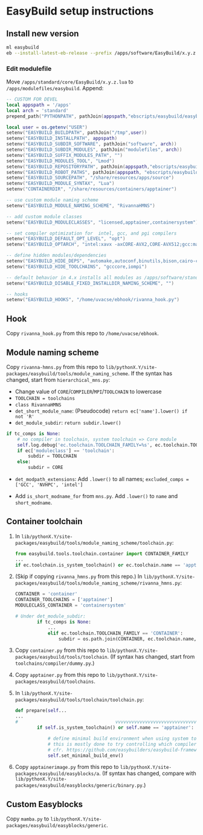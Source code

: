 # EasyBuild setup instructions

## Install new version

```bash
ml easybuild
eb --install-latest-eb-release --prefix /apps/software/EasyBuild/x.y.z
```

### Edit modulefile

Move `/apps/standard/core/EasyBuild/x.y.z.lua` to `/apps/modulefiles/easybuild`. Append:

```lua
-- CUSTOM FOR DEVEL
local appspath = '/apps'
local arch = 'standard'
prepend_path("PYTHONPATH", pathJoin(appspath,"ebscripts/easybuild/easyblocks"))

local user = os.getenv("USER")
setenv("EASYBUILD_BUILDPATH", pathJoin("/tmp",user))
setenv("EASYBUILD_INSTALLPATH", appspath)
setenv("EASYBUILD_SUBDIR_SOFTWARE", pathJoin("software", arch))
setenv("EASYBUILD_SUBDIR_MODULES", pathJoin("modulefiles", arch))
setenv("EASYBUILD_SUFFIX_MODULES_PATH", "")
setenv("EASYBUILD_MODULES_TOOL", "Lmod")
setenv("EASYBUILD_REPOSITORYPATH", pathJoin(appspath,"ebscripts/easybuild/easyconfigs"))
setenv("EASYBUILD_ROBOT_PATHS", pathJoin(appspath, "ebscripts/easybuild/easyconfigs"))
setenv("EASYBUILD_SOURCEPATH", "/share/resources/apps/source")
setenv("EASYBUILD_MODULE_SYNTAX", "Lua")
setenv("CONTAINERDIR", "/share/resources/containers/apptainer")

-- use custom module naming scheme
setenv("EASYBUILD_MODULE_NAMING_SCHEME", "RivannaHMNS")

-- add custom module classes
setenv("EASYBUILD_MODULECLASSES", "licensed,apptainer,containersystem")

-- set compiler optimization for  intel, gcc, and pgi compilers
setenv("EASYBUILD_DEFAULT_OPT_LEVEL", "opt")
setenv("EASYBUILD_OPTARCH", "intel:xavx -axCORE-AVX2,CORE-AVX512;gcc:march=sandybridge")

-- define hidden modules/dependencies
setenv("EASYBUILD_HIDE_DEPS", "automake,autoconf,binutils,bison,cairo-core,clibs,expat,flex,freetype-core,gcccore,glib,help2man,icc,ifort,iccifort,imkl,iompi,libassuan,libgcrypt,ibffi,libgtextutils,libiconv,libjpeg-turbo,libksba,libgpg-error,libpng,libreadline,libtiff,libtool,libxc,libxml2,m4,ncurses,netcdf-c,netcdf-cxx,netcdf-fortran,npth,pixman,pcre,protobuf,protobuf-python3,szip,tensorflowpkg3,x264,xz,zlib,X11")
setenv("EASYBUILD_HIDE_TOOLCHAINS", "gcccore,iompi")

-- default behavior in 4.x installs all modules as /apps/software/standard/MODULE/VERSION-[TOOLCHAIN-VERSION]
setenv("EASYBUILD_DISABLE_FIXED_INSTALLDIR_NAMING_SCHEME", "")

-- hooks
setenv("EASYBUILD_HOOKS", "/home/uvacse/ebhook/rivanna_hook.py")
```

## Hook

Copy `rivanna_hook.py` from this repo to `/home/uvacse/ebhook`.

## Module naming scheme

Copy `rivanna-hmns.py` from this repo to `lib/pythonX.Y/site-packages/easybuild/tools/module_naming_scheme`. If the syntax has changed, start from `hierarchical_mns.py`:

- Change value of `CORE`/`COMPILER`/`MPI`/`TOOLCHAIN` to lowercase
- `TOOLCHAIN = toolchains`
- `class RivannaHMNS`
- `det_short_module_name`: (Pseudocode) `return ec['name'].lower() if not 'R'`
- `det_module_subdir`: `return subdir.lower()`

```python
if tc_comps is None:
    # no compiler in toolchain, system toolchain => Core module
    self.log.debug('ec.toolchain.TOOLCHAIN_FAMILY=%s', ec.toolchain.TOOLCHAIN_FAMILY)
    if ec['moduleclass'] == 'toolchain':
        subdir = TOOLCHAIN
    else:
        subdir = CORE
```

- `det_modpath_extensions`: Add `.lower()` to all names; `excluded_comps = ['GCC', 'NVHPC', 'intel']`

- Add `is_short_modname_for` from `mns.py`. Add `.lower()` to `name` and `short_modname`.

## Container toolchain

1. In `lib/pythonX.Y/site-packages/easybuild/tools/module_naming_scheme/toolchain.py`:

    ```python
    from easybuild.tools.toolchain.container import CONTAINER_FAMILY
    ...
    if ec.toolchain.is_system_toolchain() or ec.toolchain.name == 'apptainer':
    ```

1. (Skip if copying `rivanna_hmns.py` from this repo.) In `lib/pythonX.Y/site-packages/easybuild/tools/module_naming_scheme/rivanna_hmns.py`:
    
    ```python
    CONTAINER = 'container'
    CONTAINER_TOOLCHAINS = ['apptainer']
    MODULECLASS_CONTAINER = 'containersystem'

    # Under det_module_subdir:
            if tc_comps is None:
                ...
                elif ec.toolchain.TOOLCHAIN_FAMILY == 'CONTAINER':
                    subdir = os.path.join(CONTAINER, ec.toolchain.name, ec.toolchain.version)
    ```

1. Copy `container.py` from this repo to `lib/pythonX.Y/site-packages/easybuild/tools/toolchain`. (If syntax has changed, start from `toolchains/compiler/dummy.py`.)

1. Copy `apptainer.py` from this repo to `lib/pythonX.Y/site-packages/easybuild/toolchains`.

1. In `lib/pythonX.Y/site-packages/easybuild/tools/toolchain/toolchain.py`:
    
    ```python
    def prepare(self...
    ...
    #                                    vvvvvvvvvvvvvvvvvvvvvvvvvvvvvv
            if self.is_system_toolchain() or self.name == 'apptainer':

                # define minimal build environment when using system toolchain;
                # this is mostly done to try controlling which compiler commands are being used,
                # cfr. https://github.com/easybuilders/easybuild-framework/issues/3398
                self.set_minimal_build_env()
    ```

1. Copy `apptainerimage.py` from this repo to `lib/pythonX.Y/site-packages/easybuild/easyblocks/a`. (If syntax has changed, compare with `lib/pythonX.Y/site-packages/easybuild/easyblocks/generic/binary.py`.)

## Custom Easyblocks

Copy `mamba.py` to `lib/pythonX.Y/site-packages/easybuild/easyblocks/generic`.
